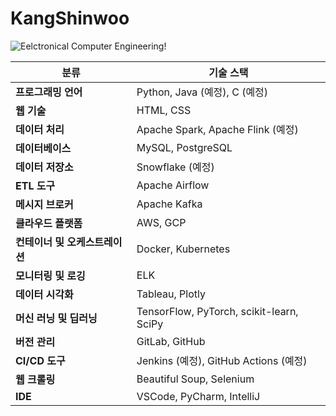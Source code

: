 # KangShinwoo




![Eelctronical Computer Engineering](https://img.shields.io/badge/ECE-333333?style=flat-square&logo=atom&logoColor=white)!


 분류                            | 기술 스택                                       |
|---------------------------------|------------------------------------------------|
| **프로그래밍 언어**             | Python, Java (예정), C (예정)                  |
| **웹 기술**                     | HTML, CSS                                      |
| **데이터 처리**                 | Apache Spark, Apache Flink (예정)              |
| **데이터베이스**                | MySQL, PostgreSQL                              |
| **데이터 저장소**               | Snowflake (예정)                              |
| **ETL 도구**                   | Apache Airflow                                 |
| **메시지 브로커**               | Apache Kafka                                   |
| **클라우드 플랫폼**             | AWS, GCP                                      |
| **컨테이너 및 오케스트레이션**  | Docker, Kubernetes                             |
| **모니터링 및 로깅**            | ELK                                           |
| **데이터 시각화**               | Tableau, Plotly                                |
| **머신 러닝 및 딥러닝**         | TensorFlow, PyTorch, scikit-learn, SciPy      |
| **버전 관리**                   | GitLab, GitHub                                 |
| **CI/CD 도구**                 | Jenkins (예정), GitHub Actions (예정)          |
| **웹 크롤링**                 | Beautiful Soup, Selenium                       |
| **IDE**                         | VSCode, PyCharm, IntelliJ                      |
